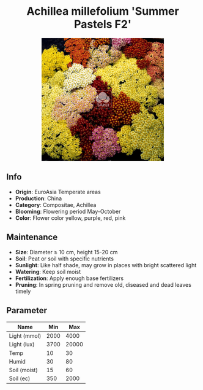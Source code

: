 <h1 align='center'>Achillea millefolium 'Summer Pastels F2'</h1>
<p align="center">
    <img 
        align='center'
        width='320'
        src="../images/achillea millefolium summer pastels f2.png" 
        alt='Achillea millefolium 'Summer Pastels F2'' />
</p>

## Info

 - **Origin**: EuroAsia Temperate areas
 - **Production**: China
 - **Category**: Compositae, Achillea
 - **Blooming**: Flowering period May-October
 - **Color**: Flower color yellow, purple, red, pink

## Maintenance

 - **Size**: Diameter ≥ 10 cm, height 15-20 cm
 - **Soil**: Peat or soil with specific nutrients
 - **Sunlight**: Like half shade, may grow in places with bright scattered light
 - **Watering**: Keep soil moist
 - **Fertilization**: Apply enough base fertilizers
 - **Pruning**: In spring pruning and remove old, diseased and dead leaves timely

## Parameter

| Name         | Min  | Max   |
|--------------|------|-------|
| Light (mmol) | 2000 | 4000  |
| Light (lux)  | 3700 | 20000 |
| Temp         | 10    | 30    |
| Humid        | 30   | 80    |
| Soil (moist) | 15   | 60    |
| Soil (ec)    | 350  | 2000  |